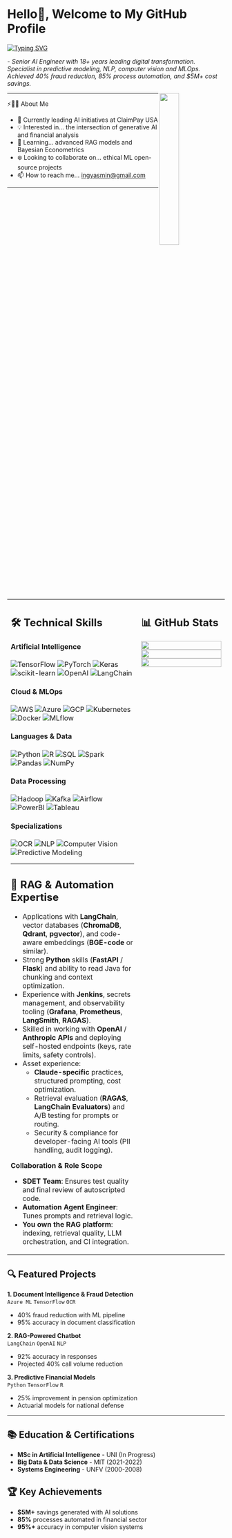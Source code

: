 # Hello👋, Welcome to My GitHub Profile

<a href="https://git.io/typing-svg"><img src="https://readme-typing-svg.herokuapp.com?font=Fira+Code&weight=500&size=18&duration=2000&pause=100&color=42F0F7&multiline=true&width=435&lines=Transforming+data+into+solutions;With+AI+and+analytical+passion." alt="Typing SVG" /></a>

<p>- <i>Senior AI Engineer with 18+ years leading digital transformation. Specialist in predictive modeling, NLP, computer vision and MLOps. Achieved 40% fraud reduction, 85% process automation, and $5M+ cost savings.</i></p>

<img src="https://i.postimg.cc/y3kFzYWz/Whats-App-Image-2025-08-11-at-1-39-39-PM.jpg" width="30%" align="right" /> 

<hr>

 ⚡🙋‍♀️ About Me

- 🔧 Currently leading AI initiatives at ClaimPay USA
- 💡 Interested in... the intersection of generative AI and financial analysis
- 📖 Learning... advanced RAG models and Bayesian Econometrics
- ❄️ Looking to collaborate on... ethical ML open-source projects
- 📫 How to reach me... ingyasmin@gmail.com

<hr>
</br>

<table width="100%">
<tr>
  <!-- Columna 1: Technical Skills -->
  <td width="60%" valign="top">
     
## 🛠️ Technical Skills

#### Artificial Intelligence
![TensorFlow](https://img.shields.io/badge/TensorFlow-%23FF6F00.svg?style=for-the-badge&logo=TensorFlow&logoColor=white)
![PyTorch](https://img.shields.io/badge/PyTorch-%23EE4C2C.svg?style=for-the-badge&logo=PyTorch&logoColor=white)
![Keras](https://img.shields.io/badge/Keras-%23D00000.svg?style=for-the-badge&logo=Keras&logoColor=white)
![scikit-learn](https://img.shields.io/badge/scikit--learn-%23F7931E.svg?style=for-the-badge&logo=scikit-learn&logoColor=white)
![OpenAI](https://img.shields.io/badge/OpenAI-412991?style=for-the-badge&logo=OpenAI&logoColor=white)
![LangChain](https://img.shields.io/badge/LangChain-00A67D?style=for-the-badge&logo=LangChain&logoColor=white)

#### Cloud & MLOps
![AWS](https://img.shields.io/badge/AWS-%23FF9900.svg?style=for-the-badge&logo=amazon-aws&logoColor=white)
![Azure](https://img.shields.io/badge/azure-%230072C6.svg?style=for-the-badge&logo=microsoftazure&logoColor=white)
![GCP](https://img.shields.io/badge/Google_Cloud-4285F4?style=for-the-badge&logo=google-cloud&logoColor=white)
![Kubernetes](https://img.shields.io/badge/kubernetes-%23326ce5.svg?style=for-the-badge&logo=kubernetes&logoColor=white)
![Docker](https://img.shields.io/badge/docker-%230db7ed.svg?style=for-the-badge&logo=docker&logoColor=white)
![MLflow](https://img.shields.io/badge/MLflow-0194E2?style=for-the-badge&logo=MLflow&logoColor=white)

#### Languages & Data
![Python](https://img.shields.io/badge/python-3670A0?style=for-the-badge&logo=python&logoColor=ffdd54)
![R](https://img.shields.io/badge/r-%23276DC3.svg?style=for-the-badge&logo=r&logoColor=white)
![SQL](https://img.shields.io/badge/SQL-005C84?style=for-the-badge&logo=mysql&logoColor=white)
![Spark](https://img.shields.io/badge/Apache_Spark-FFFFFF?style=for-the-badge&logo=apachespark&logoColor=E25A1C)
![Pandas](https://img.shields.io/badge/pandas-%23150458.svg?style=for-the-badge&logo=pandas&logoColor=white)
![NumPy](https://img.shields.io/badge/numpy-%23013243.svg?style=for-the-badge&logo=numpy&logoColor=white)

#### Data Processing
![Hadoop](https://img.shields.io/badge/Hadoop-%2366CCFF.svg?style=for-the-badge&logo=apachehadoop&logoColor=black)
![Kafka](https://img.shields.io/badge/Apache_Kafka-231F20?style=for-the-badge&logo=apache-kafka&logoColor=white)
![Airflow](https://img.shields.io/badge/Airflow-017CEE?style=for-the-badge&logo=Apache%20Airflow&logoColor=white)
![PowerBI](https://img.shields.io/badge/PowerBI-F2C811?style=for-the-badge&logo=Power%20BI&logoColor=white)
![Tableau](https://img.shields.io/badge/Tableau-E97627?style=for-the-badge&logo=Tableau&logoColor=white)

#### Specializations
![OCR](https://img.shields.io/badge/OCR-4285F4?style=for-the-badge&logo=google-lens&logoColor=white)
![NLP](https://img.shields.io/badge/NLP-8A2BE2?style=for-the-badge&logo=natural-language-processing&logoColor=white)
![Computer Vision](https://img.shields.io/badge/CV-5C3EE8?style=for-the-badge&logo=opencv&logoColor=white)
![Predictive Modeling](https://img.shields.io/badge/Predictive_Models-FF6D00?style=for-the-badge&logo=lightning&logoColor=white)

---


## 🧩 RAG & Automation Expertise

- Applications with **LangChain**, vector databases (**ChromaDB**, **Qdrant**, **pgvector**), and code-aware embeddings (**BGE-code** or similar).
- Strong **Python** skills (**FastAPI** / **Flask**) and ability to read Java for chunking and context optimization.
- Experience with **Jenkins**, secrets management, and observability tooling (**Grafana**, **Prometheus**, **LangSmith**, **RAGAS**).
- Skilled in working with **OpenAI** / **Anthropic APIs** and deploying self-hosted endpoints (keys, rate limits, safety controls).
- Asset experience:
  - **Claude-specific** practices, structured prompting, cost optimization.
  - Retrieval evaluation (**RAGAS**, **LangChain Evaluators**) and A/B testing for prompts or routing.
  - Security & compliance for developer-facing AI tools (PII handling, audit logging).

**Collaboration & Role Scope**
- **SDET Team**: Ensures test quality and final review of autoscripted code.
- **Automation Agent Engineer**: Tunes prompts and retrieval logic.
- **You own the RAG platform**: indexing, retrieval quality, LLM orchestration, and CI integration.



 </td>
     <!-- Columna 2: GitHub Stats -->
  <td width="40%" valign="top">
  
## 📊 GitHub Stats

<p align="center">
  <img width="100%" src="https://github-readme-stats.vercel.app/api?username=YOURUSERNAME&theme=algolia&show_icons=true&bg_color=transparent&title_color=navy&text_color=black" />
 </br>
  <img width="100%" src="https://github-readme-streak-stats.herokuapp.com/?user=YOURUSERNAME"/>
 </br>
  <img width="100%" src="https://github-readme-stats.vercel.app/api/top-langs/?username=YOURUSERNAME&layout=compact&bg_color=transparent&hide=html,css&langs_count=6" />
</p>
     
  </td>
 </tr>
</table>

## 🔍 Featured Projects

**1. Document Intelligence & Fraud Detection**  
`Azure ML` `TensorFlow` `OCR`  
- 40% fraud reduction with ML pipeline
- 95% accuracy in document classification

**2. RAG-Powered Chatbot**  
`LangChain` `OpenAI` `NLP`  
- 92% accuracy in responses
- Projected 40% call volume reduction

**3. Predictive Financial Models**  
`Python` `TensorFlow` `R`  
- 25% improvement in pension optimization
- Actuarial models for national defense

<hr>

## 📚 Education & Certifications
- **MSc in Artificial Intelligence** - UNI (In Progress)
- **Big Data & Data Science** - MIT (2021-2022)
- **Systems Engineering** - UNFV (2000-2008)

## 🏆 Key Achievements
- **$5M+** savings generated with AI solutions
- **85%** processes automated in financial sector
- **95%+** accuracy in computer vision systems

